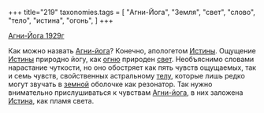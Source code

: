 +++
title="219"
taxonomies.tags = [
 "Агни-Йога",
 "Земля",
 "свет",
 "слово",
 "тело",
 "истина",
 "огонь",
]
+++

[Агни-Йога 1929г](/agni/1929)

Как можно назвать [Агни-йога](/tags/Агни-Йога)? Конечно, апологетом [Истины](/tags/истина). Ощущение [Истины](/tags/истина) природно йогу, как [огню](/tags/огонь) природен [свет](/tags/свет). Необъяснимо словами нарастание чуткости, но оно обостряет как пять чувств ощущаемых, так и семь чувств, свойственных астральному [телу](/tags/тело), которые лишь редко могут звучать в [земной](/tags/Земля) оболочке как резонатор. Так нужно внимательно прислушиваться к чувствам [Агни-йога](/tags/Агни-Йога), в них заложена [Истина](/tags/истина), как пламя света.